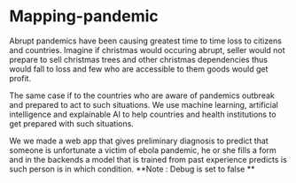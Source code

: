 # Mapping-pandemic
Abrupt pandemics have been causing greatest time to time loss to citizens and countries. Imagine if christmas would occuring abrupt, seller would not prepare to sell christmas trees and other christmas dependencies thus would fall to loss and few who are accessible to them goods would get profit.

The same case if to the countries who are aware of pandemics outbreak and prepared to act to such situations. We use machine learning, artificial intelligence and explainable AI to help countries and health institutions to get prepared with such situations.

We we made a web app that gives preliminary diagnosis to predict that someone is unfortunate a victim of ebola pandemic, he or she fills a form and in the backends a model that is trained from past experience predicts is such person is in which condition.
**Note : Debug is set to false **
